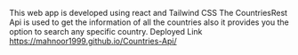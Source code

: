 This web app is developed using react and Tailwind CSS The CountriesRest Api is used to get the information of all the countries also it provides you the option to search any specific country. Deployed Link https://mahnoor1999.github.io/Countries-Api/


